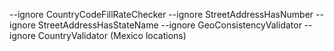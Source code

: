 --ignore CountryCodeFillRateChecker --ignore StreetAddressHasNumber --ignore StreetAddressHasStateName --ignore GeoConsistencyValidator --ignore CountryValidator (Mexico locations)
